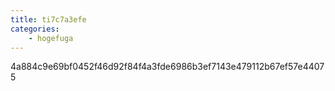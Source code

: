 ```yaml
---
title: ti7c7a3efe
categories:
    - hogefuga
---
```

4a884c9e69bf0452f46d92f84f4a3fde6986b3ef7143e479112b67ef57e44075